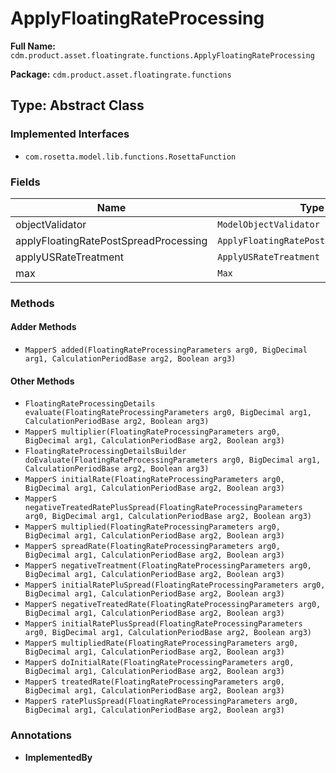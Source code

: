 # ApplyFloatingRateProcessing

**Full Name:** `cdm.product.asset.floatingrate.functions.ApplyFloatingRateProcessing`

**Package:** `cdm.product.asset.floatingrate.functions`

## Type: Abstract Class

### Implemented Interfaces

- `com.rosetta.model.lib.functions.RosettaFunction`

### Fields

| Name | Type | Description |
|------|------|-------------|
| objectValidator | `ModelObjectValidator` |  |
| applyFloatingRatePostSpreadProcessing | `ApplyFloatingRatePostSpreadProcessing` |  |
| applyUSRateTreatment | `ApplyUSRateTreatment` |  |
| max | `Max` |  |

### Methods

#### Adder Methods

- `MapperS added(FloatingRateProcessingParameters arg0, BigDecimal arg1, CalculationPeriodBase arg2, Boolean arg3)`

#### Other Methods

- `FloatingRateProcessingDetails evaluate(FloatingRateProcessingParameters arg0, BigDecimal arg1, CalculationPeriodBase arg2, Boolean arg3)`
- `MapperS multiplier(FloatingRateProcessingParameters arg0, BigDecimal arg1, CalculationPeriodBase arg2, Boolean arg3)`
- `FloatingRateProcessingDetailsBuilder doEvaluate(FloatingRateProcessingParameters arg0, BigDecimal arg1, CalculationPeriodBase arg2, Boolean arg3)`
- `MapperS initialRate(FloatingRateProcessingParameters arg0, BigDecimal arg1, CalculationPeriodBase arg2, Boolean arg3)`
- `MapperS negativeTreatedRatePlusSpread(FloatingRateProcessingParameters arg0, BigDecimal arg1, CalculationPeriodBase arg2, Boolean arg3)`
- `MapperS multiplied(FloatingRateProcessingParameters arg0, BigDecimal arg1, CalculationPeriodBase arg2, Boolean arg3)`
- `MapperS spreadRate(FloatingRateProcessingParameters arg0, BigDecimal arg1, CalculationPeriodBase arg2, Boolean arg3)`
- `MapperS negativeTreatment(FloatingRateProcessingParameters arg0, BigDecimal arg1, CalculationPeriodBase arg2, Boolean arg3)`
- `MapperS initialRatePluSpread(FloatingRateProcessingParameters arg0, BigDecimal arg1, CalculationPeriodBase arg2, Boolean arg3)`
- `MapperS negativeTreatedRate(FloatingRateProcessingParameters arg0, BigDecimal arg1, CalculationPeriodBase arg2, Boolean arg3)`
- `MapperS initialRatePlusSpread(FloatingRateProcessingParameters arg0, BigDecimal arg1, CalculationPeriodBase arg2, Boolean arg3)`
- `MapperS multipliedRate(FloatingRateProcessingParameters arg0, BigDecimal arg1, CalculationPeriodBase arg2, Boolean arg3)`
- `MapperS doInitialRate(FloatingRateProcessingParameters arg0, BigDecimal arg1, CalculationPeriodBase arg2, Boolean arg3)`
- `MapperS treatedRate(FloatingRateProcessingParameters arg0, BigDecimal arg1, CalculationPeriodBase arg2, Boolean arg3)`
- `MapperS ratePlusSpread(FloatingRateProcessingParameters arg0, BigDecimal arg1, CalculationPeriodBase arg2, Boolean arg3)`

### Annotations

- **ImplementedBy**

